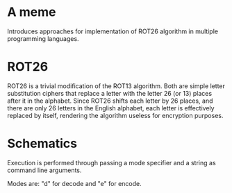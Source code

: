 # A meme

Introduces approaches for implementation of ROT26 algorithm in multiple programming languages.

# ROT26

ROT26 is a trivial modification of the ROT13 algorithm. Both are simple letter substitution ciphers that replace a letter with the letter 26 (or 13) places after it in the alphabet. Since ROT26 shifts each letter by 26 places, and there are only 26 letters in the English alphabet, each letter is effectively replaced by itself, rendering the algorithm useless for encryption purposes.

# Schematics

Execution is performed through passing a mode specifier and a string as command line arguments.

Modes are: "d" for decode and "e" for encode.

